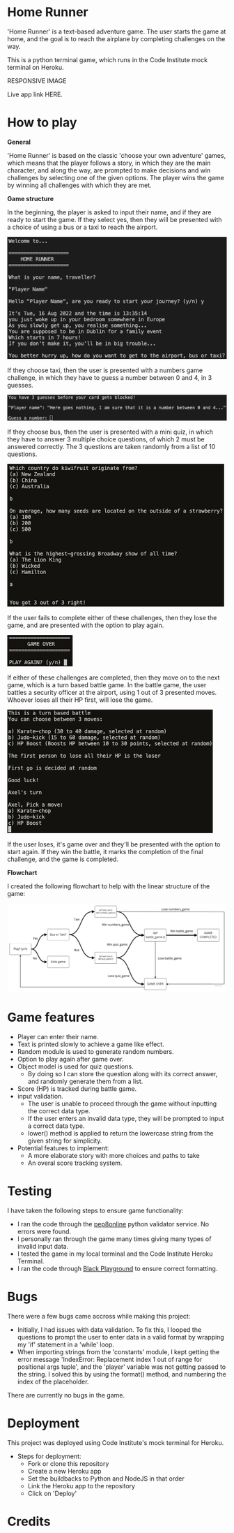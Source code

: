 # Home Runner

'Home Runner' is a text-based adventure game. The user starts the game at home, and the goal is to reach the airplane by completing challenges on the way.

This is a python terminal game, which runs in the Code Institute mock terminal on Heroku.

RESPONSIVE IMAGE

Live app link HERE.

# How to play

**General**

'Home Runner' is based on the classic 'choose your own adventure' games, which means that the player follows a story, in which they are the main character, and along the way, are prompted to make decisions and win challenges by selecting one of the given options. The player wins the game by winning all challenges with which they are met. 

**Game structure**

In the beginning, the player is asked to input their name, and if they are ready to start the game. If they select yes, then they will be presented with a choice of using a bus or a taxi to reach the airport.

![intro](assets/images_readme/intro.png)

If they choose taxi, then the user is presented with a numbers game challenge, in which they have to guess a number between 0 and 4, in 3 guesses.

![numbers_game](assets/images_readme/numbers_game.png)

If they choose bus, then the user is presented with a mini quiz, in which they have to answer 3 multiple choice questions, of which 2 must be answered correctly. The 3 questions are taken randomly from a list of 10 questions.

![quiz_game](assets/images_readme/quiz_game.png)

If the user fails to complete either of these challenges, then they lose the game, and are presented with the option to play again.

![game_over](assets/images_readme/game_over.png)

If either of these challenges are completed, then they move on to the next game, which is a turn based battle game. In the battle game, the user battles a security officer at the airport, using 1 out of 3 presented moves. Whoever loses all their HP first, will lose the game. 

![battle_game](assets/images_readme/battle_game.png)

If the user loses, it's game over and they'll be presented with the option to start again. If they win the battle, it marks the completion of the final challenge, and the game is completed.

**Flowchart**

I created the following flowchart to help with the linear structure of the game:

![flowchart](assets/images_readme/flowchart.jpg)

# Game features

- Player can enter their name.
- Text is printed slowly to achieve a game like effect.
- Random module is used to generate random numbers.
- Option to play again after game over.
- Object model is used for quiz questions.
  - By doing so I can store the question along with its correct answer, and randomly generate them from a list.
- Score (HP) is tracked during battle game.
- input validation.
  - The user is unable to proceed through the game without inputting the correct data type.
  - If the user enters an invalid data type, they will be prompted to input a correct data type.
  - lower() method is applied to return the lowercase string from the given string for simplicity.
- Potential features to implement:
  - A more elaborate story with more choices and paths to take
  - An overal score tracking system.

# Testing

I have taken the following steps to ensure game functionality:

- I ran the code through the [pep8online](http://pep8online.com/) python validator service. No errors were found.
- I personally ran through the game many times giving many types of invalid input data.
- I tested the game in my local terminal and the Code Institute Heroku Terminal.
- I ran the code through [Black Playground](https://black.vercel.app/) to ensure correct formatting.

# Bugs

There were a few bugs came accross while making this project:

- Initially, I had issues with data validation. To fix this, I looped the questions to prompt the user to enter data in a valid format by wrapping my 'if' statement in a 'while' loop.
- When importing strings from the 'constants' module, I kept getting the error message 'IndexError: Replacement index 1 out of range for positional args tuple', and the 'player' variable was not getting passed to the string. I solved this by using the format() method, and numbering the index of the placeholder.

There are currently no bugs in the game.

# Deployment

This project was deployed using Code Institute's mock terminal for Heroku.

- Steps for deployment:
  - Fork or clone this repository
  - Create a new Heroku app
  - Set the buildbacks to Python and NodeJS in that order
  - Link the Heroku app to the repository
  - Click on 'Deploy'

# Credits


